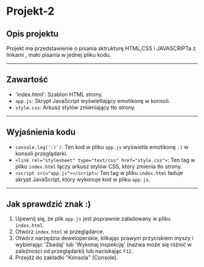 # Projekt-2

## Opis projektu

Projekt ma przedstawienie o pisania sktrukturę HTML,CSS i JAVASCRIPTa z linkami , mało pisania w jednej pliku kodu.
 
---

## Zawartość

* 'index.html': Szablon HTML strony.
* `app.js`: Skrypt JavaScript wyświetlający emotikonę w konsoli.
* `style.css`: Arkusz stylów zmieniający tło strony.

---

## Wyjaśnienia kodu 



* `console.log(':)')`: Ten kod w pliku `app.js` wyświetla emotikonę `:)` w konsoli przeglądarki.
* `<link rel="stylesheet" type="text/css" href="style.css">`: Ten tag w pliku `index.html` łączy arkusz stylów CSS, który zmienia tło strony.
* `<script src="app.js"></script>`: Ten tag w pliku `index.html` ładuje skrypt JavaScript, który wykonuje kod w pliku `app.js`.

---
## Jak sprawdzić znak :)

1. Upewnij się, że plik `app.js` jest poprawnie załadowany w pliku `index.html`.
2. Otwórz `index.html` w przeglądarce.
3. Otwórz narzędzia deweloperskie, klikając prawym przyciskiem myszy i wybierając 'Zbadaj' lub 'Wykonaj inspekcję' (nazwa może się różnić w zależności od przeglądarki) lub naciskając `F12`.
4. Przejdź do zakładki "Konsola" (Console).


